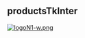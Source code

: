 ## productsTkInter
[![logoN1-w.png](https://i.postimg.cc/bvwkKP8Y/logoN1-w.png)](https://github.com/Hec98)
